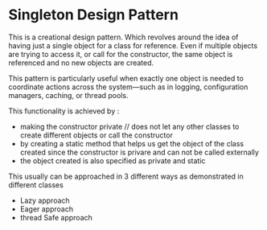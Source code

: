 # Singleton Design Pattern 

This is a creational design pattern. Which revolves around the idea of having just a single object for a class for reference. 
Even if multiple objects are trying to access it, or call for the constructor, the same object is referenced and no new objects are created. 

This pattern is particularly useful when exactly one object is needed to coordinate actions across the system—such as in logging, configuration managers, caching, or thread pools.

This functionality is achieved by : 
- making the constructor private // does not let any other classes to create different objects or call the constructor 
- by creating a static method that helps us get the object of the class created since the constructor is privare and can not be called externally 
- the object created is also specified as private and static 


This usually can be approached in 3 different ways as demonstrated in different classes 
- Lazy approach 
- Eager approach 
- thread Safe approach 

